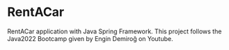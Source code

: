 # RentACar
RentACar application with Java Spring Framework.
This project follows the Java2022 Bootcamp given by Engin Demiroğ on Youtube.
